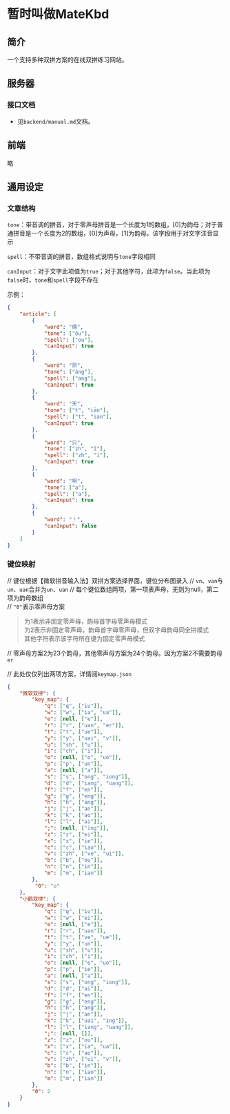 # 暂时叫做MateKbd

## 简介
一个支持多种双拼方案的在线双拼练习网站。

## 服务器
### 接口文档
+ 见`backend/manual.md`文档。

## 前端
略

## 通用设定
### 文章结构

`tone`：带音调的拼音，对于零声母拼音是一个长度为1的数组，[0]为韵母；对于普通拼音是一个长度为2的数组，[0]为声母，[1]为韵母。该字段用于对文字注音显示

`spell`：不带音调的拼音，数组格式说明与`tone`字段相同

`canInput`：对于文字此项值为`true`；对于其他字符，此项为`false`。当此项为`false`时，`tone`和`spell`字段不存在

示例：

```json
{
    "article": [
        {
            "word": "偶",
            "tone": ["ǒu"],
            "spell": ["ou"],
            "canInput": true
        },
        {
            "word": "昂",
            "tone": ["áng"],
            "spell": ["ang"],
            "canInput": true
        },
        {
            "word": "天",
            "tone": ["t", "iān"],
            "spell": ["t", "ian"],
            "canInput": true
        },
        {
            "word": "只",
            "tone": ["zh", "ǐ"],
            "spell": ["zh", "i"],
            "canInput": true
        },
        {
            "word": "啊",
            "tone": ["a"],
            "spell": ["a"],
            "canInput": true
        },
        {
            "word": "！",
            "canInput": false
        }
    ]
}
```

### 键位映射

// 键位根据【微软拼音输入法】双拼方案选择界面，键位分布图录入
// `vn`、`van`与`un`、`uan`合并为`un`、`uan`
// 每个键位数组两项，第一项表声母，无则为null，第二项为韵母数组  
// `"0"`表示零声母方案  
> 为1表示非固定零声母，韵母首字母零声母模式  
> 为2表示非固定零声母，韵母首字母零声母，但双字母韵母同全拼模式  
> 其他字符表示该字符所在键为固定零声母模式  

// 零声母方案2为23个韵母，其他零声母方案为24个韵母。因为方案2不需要韵母`er`

// 此处仅仅列出两项方案，详情阅`keymap.json`

```json
{
    "微软双拼": {
        "key_map": {
            "q": ["q", ["iu"]],
            "w": ["w", ["ia", "ua"]],
            "e": [null, ["e"]],
            "r": ["r", ["uan", "er"]],
            "t": ["t", ["ue"]],
            "y": ["y", ["uai", "v"]],
            "u": ["sh", ["u"]],
            "i": ["ch", ["i"]],
            "o": [null, ["o", "uo"]],
            "p": ["p", ["un"]],
            "a": [null, ["a"]],
            "s": ["s", ["ong", "iong"]],
            "d": ["d", ["iang", "uang"]],
            "f": ["f", ["en"]],
            "g": ["g", ["eng"]],
            "h": ["h", ["ang"]],
            "j": ["j", ["an"]],
            "k": ["k", ["ao"]],
            "l": ["l", ["ai"]],
            ";": [null, ["ing"]],
            "z": ["z", ["ei"]],
            "x": ["x", ["ie"]],
            "c": ["c", ["iao"]],
            "v": ["zh", ["ve", "ui"]],
            "b": ["b", ["ou"]],
            "n": ["n", ["in"]],
            "m": ["m", ["ian"]]
        },
         "0": "o"
    }, 
    "小鹤双拼": {
        "key_map": {
            "q": ["q", ["iu"]],
            "w": ["w", ["ei"]],
            "e": [null, ["e"]],
            "r": ["r", ["uan"]],
            "t": ["t", ["ve", "ue"]],
            "y": ["y", ["un"]],
            "u": ["sh", ["u"]],
            "i": ["ch", ["i"]],
            "o": [null, ["o", "uo"]],
            "p": ["p", ["ie"]],
            "a": [null, ["a"]],
            "s": ["s", ["ong", "iong"]],
            "d": ["d", ["ai"]],
            "f": ["f", ["en"]],
            "g": ["g", ["eng"]],
            "h": ["h", ["ang"]],
            "j": ["j", ["an"]],
            "k": ["k", ["uai", "ing"]],
            "l": ["l", ["iang", "uang"]],
            ";": [null, []],
            "z": ["z", ["ou"]],
            "x": ["x", ["ia", "ua"]],
            "c": ["c", ["ao"]],
            "v": ["zh", ["ui", "v"]],
            "b": ["b", ["in"]],
            "n": ["n", ["iao"]],
            "m": ["m", ["ian"]]
        },
        "0": 2
    }
}
```
